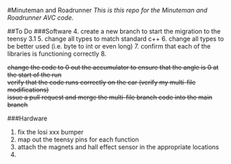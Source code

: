 #Minuteman and Roadrunner
*This is this repo for the Minuteman and Roadrunner AVC code.*

##To Do
###Software
4. create a new branch to start the migration to the teensy 3.1
5. change all types to match standard c++
6. change all types to be better used (i.e. byte to int or even long)
7. confirm that each of the libraries is functioning correctly
8. 


~~change the code to 0 out the accumulator to ensure that the angle is 0 at the start of the run~~
<br>~~verify that the code runs correctly on the car (verify my multi-file modifications)~~
<br>~~issue a pull request and merge the multi-file branch code into the main branch~~


###Hardware
1. fix the losi xxx bumper
2. map out the teensy pins for each function
3. attach the magnets and hall effect sensor in the appropriate locations
4. 
